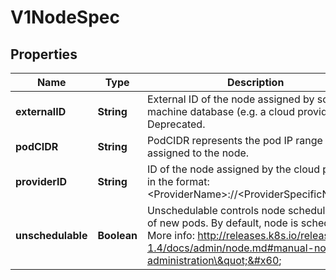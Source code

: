 
# V1NodeSpec

## Properties
Name | Type | Description | Notes
------------ | ------------- | ------------- | -------------
**externalID** | **String** | External ID of the node assigned by some machine database (e.g. a cloud provider). Deprecated. |  [optional]
**podCIDR** | **String** | PodCIDR represents the pod IP range assigned to the node. |  [optional]
**providerID** | **String** | ID of the node assigned by the cloud provider in the format: &lt;ProviderName&gt;://&lt;ProviderSpecificNodeID&gt; |  [optional]
**unschedulable** | **Boolean** | Unschedulable controls node schedulability of new pods. By default, node is schedulable. More info: http://releases.k8s.io/release-1.4/docs/admin/node.md#manual-node-administration\&quot;&#x60; |  [optional]



